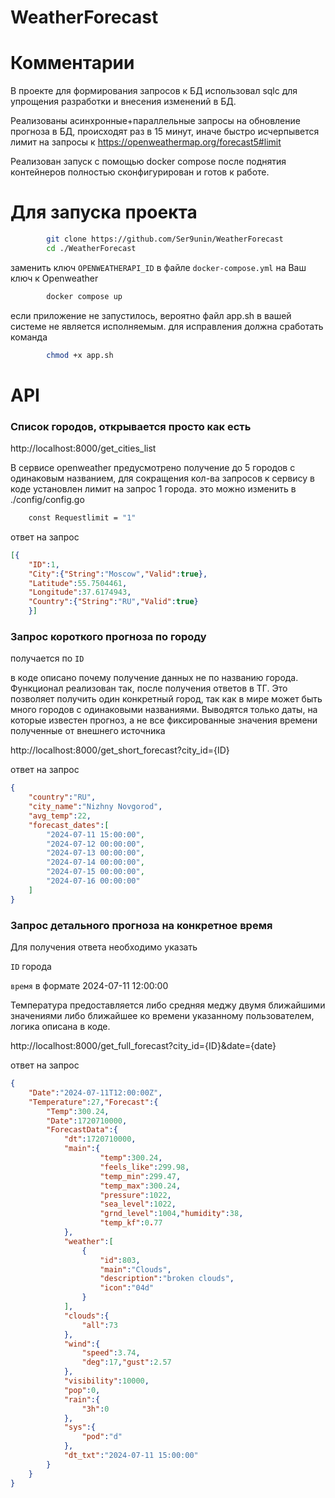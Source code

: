 ﻿# WeatherForecast
# Комментарии
В проекте для формирования запросов к БД использовал sqlc для упрощения разработки и внесения изменений в БД.

Реализованы асинхронные+параллельные запросы на обновление прогноза в БД, 
происходят раз в 15 минут, иначе быстро исчерпывется лимит на запросы к https://openweathermap.org/forecast5#limit

Реализован запуск с помощью docker compose после поднятия контейнеров полностью сконфигурирован и готов к работе.

# Для запуска проекта
```bash
        git clone https://github.com/Ser9unin/WeatherForecast
        cd ./WeatherForecast
```        
заменить ключ `OPENWEATHERAPI_ID` в файле `docker-compose.yml` на Ваш ключ к Openweather

```bash
        docker compose up
```

если приложение не запустилось, вероятно файл app.sh в вашей системе не является исполняемым.
для исправления должна сработать команда
```bash
        chmod +x app.sh
```
# API
### Cписок городов, открывается просто как есть
http://localhost:8000/get_cities_list

В сервисе openweather предусмотрено получение до 5 городов с одинаковым названием, для сокращения кол-ва запросов к сервису в коде установлен лимит на запрос 1 города. это можно изменить в ./config/config.go
```bash
    const Requestlimit = "1" 
```
ответ на запрос
```json
[{
    "ID":1,
    "City":{"String":"Moscow","Valid":true},
    "Latitude":55.7504461,
    "Longitude":37.6174943,
    "Country":{"String":"RU","Valid":true}
    }]
```

### Запрос короткого прогноза по городу
получается по `ID`

в коде описано почему получение данных не по названию города.
Функционал реализован так, после получения ответов в ТГ.
Это позволяет получить один конкретный город,
так как в мире может быть много городов с одинаковыми названиями.
Выводятся только даты, на которые известен прогноз, а не все фиксированные значения времени полученные от внешнего источника

http://localhost:8000/get_short_forecast?city_id={ID}

ответ на запрос
```json
{
    "country":"RU",
    "city_name":"Nizhny Novgorod",
    "avg_temp":22,
    "forecast_dates":[
        "2024-07-11 15:00:00",
        "2024-07-12 00:00:00",
        "2024-07-13 00:00:00",
        "2024-07-14 00:00:00",
        "2024-07-15 00:00:00",
        "2024-07-16 00:00:00"
    ]
}
```
### Запрос детального прогноза на конкретное время 
Для получения ответа необходимо указать

`ID` города

`время` в формате 2024-07-11 12:00:00

Температура предоставляется либо средняя меджу двумя ближайшими значениями
либо ближайшее ко времени указанному пользователем, логика описана в коде.

http://localhost:8000/get_full_forecast?city_id={ID}&date={date}

ответ на запрос
```json
{
    "Date":"2024-07-11T12:00:00Z",
    "Temperature":27,"Forecast":{
        "Temp":300.24,
        "Date":1720710000,
        "ForecastData":{
            "dt":1720710000,
            "main":{
                    "temp":300.24,
                    "feels_like":299.98,
                    "temp_min":299.47,
                    "temp_max":300.24,
                    "pressure":1022,
                    "sea_level":1022,
                    "grnd_level":1004,"humidity":38,
                    "temp_kf":0.77
            },
            "weather":[
                {
                    "id":803,
                    "main":"Clouds",
                    "description":"broken clouds",
                    "icon":"04d"
                }
            ],
            "clouds":{
                "all":73
            },
            "wind":{
                "speed":3.74,
                "deg":17,"gust":2.57
            },
            "visibility":10000,
            "pop":0,
            "rain":{
                "3h":0
            },
            "sys":{
                "pod":"d"
            },
            "dt_txt":"2024-07-11 15:00:00"
        }
    }
}
```
